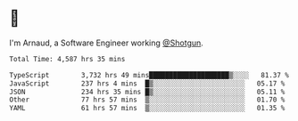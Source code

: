 # 👋

I'm Arnaud, a Software Engineer working [@Shotgun](https://shotgun.live).

<!--START_SECTION:waka-->

```txt
Total Time: 4,587 hrs 35 mins

TypeScript        3,732 hrs 49 mins████████████████████▒░░░░   81.37 %
JavaScript        237 hrs 4 mins  █▒░░░░░░░░░░░░░░░░░░░░░░░   05.17 %
JSON              234 hrs 35 mins █▒░░░░░░░░░░░░░░░░░░░░░░░   05.11 %
Other             77 hrs 57 mins  ▒░░░░░░░░░░░░░░░░░░░░░░░░   01.70 %
YAML              61 hrs 57 mins  ▒░░░░░░░░░░░░░░░░░░░░░░░░   01.35 %
```

<!--END_SECTION:waka-->
